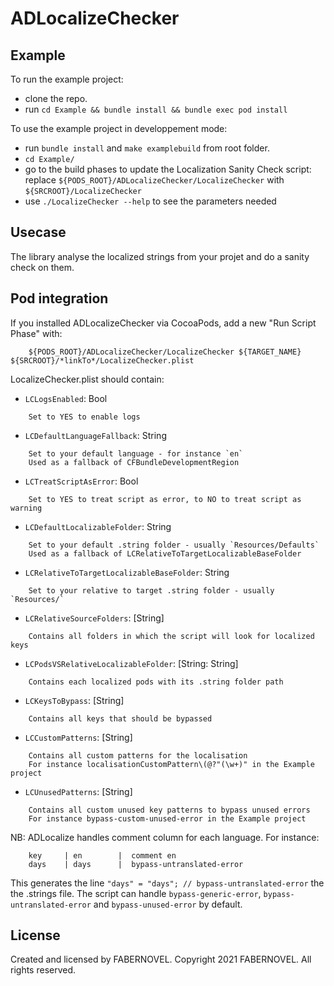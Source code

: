 # ADLocalizeChecker

## Example

To run the example project:
 - clone the repo.
 - run `cd Example && bundle install && bundle exec pod install` 

 To use the example project in developpement mode:
 - run `bundle install` and  `make examplebuild` from root folder.
 - `cd Example/`
 - go to the build phases to update the Localization Sanity Check script:
    replace `${PODS_ROOT}/ADLocalizeChecker/LocalizeChecker` with `${SRCROOT}/LocalizeChecker`
 - use `./LocalizeChecker --help` to see the parameters needed

 ## Usecase

 The library analyse the localized strings from your projet and do a sanity check on them.

## Pod integration

If you installed ADLocalizeChecker via CocoaPods, add a new "Run Script Phase" with:
```
    ${PODS_ROOT}/ADLocalizeChecker/LocalizeChecker ${TARGET_NAME} ${SRCROOT}/*linkTo*/LocalizeChecker.plist
```

LocalizeChecker.plist should contain:
- `LCLogsEnabled`: Bool
```
    Set to YES to enable logs
```
- `LCDefaultLanguageFallback`:  String
```
    Set to your default language - for instance `en`
    Used as a fallback of CFBundleDevelopmentRegion
```
- `LCTreatScriptAsError`: Bool
```
    Set to YES to treat script as error, to NO to treat script as warning
```
- `LCDefaultLocalizableFolder`: String
```
    Set to your default .string folder - usually `Resources/Defaults`
    Used as a fallback of LCRelativeToTargetLocalizableBaseFolder
```
- `LCRelativeToTargetLocalizableBaseFolder`: String
```
    Set to your relative to target .string folder - usually `Resources/`
```
- `LCRelativeSourceFolders`: [String]
```
    Contains all folders in which the script will look for localized keys
```
- `LCPodsVSRelativeLocalizableFolder`: [String: String]
```
    Contains each localized pods with its .string folder path
```
- `LCKeysToBypass`: [String]
```
    Contains all keys that should be bypassed
```
- `LCCustomPatterns`: [String]
```
    Contains all custom patterns for the localisation
    For instance localisationCustomPattern\(@?"(\w+)" in the Example project
```
- `LCUnusedPatterns`: [String]
```
    Contains all custom unused key patterns to bypass unused errors
    For instance bypass-custom-unused-error in the Example project
```

NB: ADLocalize handles comment column for each language.
For instance:
```
    key     | en        |  comment en
    days    | days      |  bypass-untranslated-error
```
This generates the line `"days" = "days"; // bypass-untranslated-error` the the .strings file.
The script can handle `bypass-generic-error`, `bypass-untranslated-error` and `bypass-unused-error` by default.

## License

Created and licensed by FABERNOVEL. Copyright 2021 FABERNOVEL. All rights reserved.
